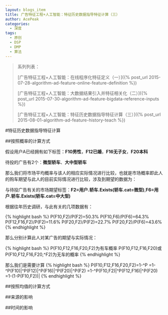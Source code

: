 ```yaml
---
layout: blogs_item
title: 广告特征工程+人工智能：特征历史数据指导特征计算（三）
author: AcePeak
categories:
  - 深度
tags:
  - 原创
  - DSP
  - DMP
  - 算法
---
```


> 系列列表：
>
> [广告特征工程+人工智能：在线程序化特征定义（一）]({% post_url 2015-07-28-algorithm-ad-feature-online-feature-definition %})
>
> [广告特征工程+人工智能：大数据结果引入并特征相关化（二）]({% post_url 2015-07-30-algorithm-ad-feature-bigdata-reference-inputs %})
>
> [广告特征工程+人工智能：特征历史数据指导特征计算（三）]({% post_url 2015-08-01-algorithm-ad-feature-history-teach %})

#特征历史数据指导特征计算

##按照概率的计算方式

假设用户A已经拥有如下标签：**F10男性**，**F12已婚**，**F16无子女**，**F20本科**

待投的广告有2个：**微型轿车**、**大中型轿车**

那么我们将市场平均概率与该人的相应实际情况进行比较，也就是市场概率即此人的购车期望与此人的目前实际情况进行比较，涉及到期望的数据为：

与待投广告有关的市场期望标签：**F2=用户.轿车.Exists(轿车.cat=微型)**,**F6=用户.轿车.Exists(轿车.cat=中大型)**

根据往年历史调研，与此有关的几项数据有：

{% highlight bash %}
P(F10,F2)/P(F2)=50.3%
P(F10,F6)/P(F6)=64.3%
P(F12,F16,F2)/P(F2)=11.6%
P(F20,F2)/P(F2)=22.7%
P(F20,F2)/P(F6)=43.6%
{% endhighlight %}

那么分别计算此人对某广告的期望与实际情况：

{% highlight bash %}
P(F10,F12,F16,F20,F2)为有车概率
P(F10,F12,F16,F20)或P(F10,F12,F16,F20,^F2)为无车的概率
{% endhighlight %}

那么我们是需要计算
{% highlight bash %}
P(F10,F12,F16,F20,F2)=1-^P
=1-^P(F10)|^P(F12)|^P(F16)|^P(F20)|^P(F2)
=1-^P(F10,F2)|^P(F12,F16)|^P(F20)
=1-(1-P(F10,F2))|
{% endhighlight %}


##按照均值的计算方式




##来源的影响




##时间的影响
